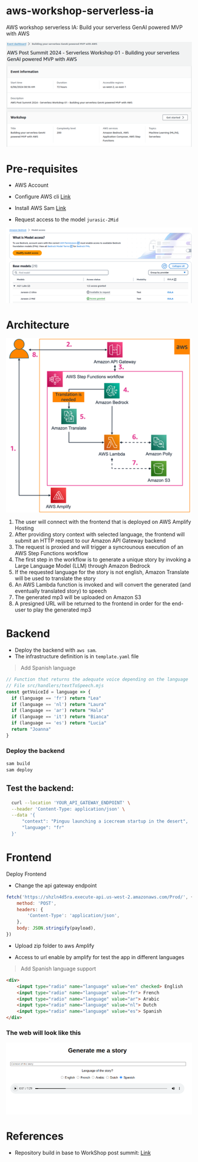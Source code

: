 # aws-workshop-serverless-ia
AWS workshop serverless IA: Build your serverless GenAI powered MVP with AWS

![image](docs/0.png)


# Pre-requisites

- AWS Account
- Configure AWS cli [Link](https://gist.github.com/olcortesb/a471797eb1d45c54ad51d920b78aa664)
- Install AWS Sam [Link](https://docs.aws.amazon.com/serverless-application-model/latest/developerguide/install-sam-cli.html)

- Request access to the model `jurasic-2Mid`

![image](docs/4.png)

# Architecture

![image](docs/3.png)

1. The user will connect with the frontend that is deployed on AWS Amplify Hosting
2. After providing story context with selected language, the frontend will submit an HTTP request to our Amazon API Gateway backend
3. The request is proxied and will trigger a syncrounous execution of an AWS Step Functions workflow
4. The first step in the workflow is to generate a unique story by invoking a Large Language Model (LLM) through Amazon Bedrock
5. If the requested language for the story is not english, Amazon Translate will be used to translate the story
6. An AWS Lambda function is invoked and will convert the generated (and eventually translated story) to speech
7. The generated mp3 will be uploaded on Amazon S3
8. A presigned URL  will be returned to the frontend in order for the end-user to play the generated mp3


# Backend

- Deploy the backend with `aws sam`.
- The infrastructure definition is in `template.yaml` file

> Add Spanish language 

```js
// Function that returns the adequate voice depending on the language
// File src/handlers/textToSpeech.mjs
const getVoiceId = language => {
  if (language == 'fr') return "Lea"
  if (language == 'nl') return "Laura"
  if (language == 'ar') return "Hala"
  if (language == 'it') return "Bianca"
  if (language == 'es') return "Lucia"
  return "Joanna"
}
```

### Deploy the backend

```bash
sam build
sam deploy
```

## Test the backend:

```bash
  curl --location 'YOUR_API_GATEWAY_ENDPOINT' \
  --header 'Content-Type: application/json' \
  --data '{
      "context": "Pinguu launching a icecream startup in the desert",
      "language": "fr"
  }'

```

# Frontend

Deploy Frontend

- Change the api gateway endpoint

```js
fetch('https://shzln4d5ra.execute-api.us-west-2.amazonaws.com/Prod/', {
    method: 'POST',
    headers: {
        'Content-Type': 'application/json',
    },
    body: JSON.stringify(payload),
})
```
- Upload zip folder to  aws Amplify

- Access to url enable by amplify for test the app in different languages

> Add Spanish language support

```html
<div>
    <input type="radio" name="language" value="en" checked> English
    <input type="radio" name="language" value="fr"> French
    <input type="radio" name="language" value="ar"> Arabic
    <input type="radio" name="language" value="nl"> Dutch
    <input type="radio" name="language" value="es"> Spanish
</div>
```

### The web will look like this

![image](docs/1.png)

# References
- Repository build in base to WorkShop post summit: [Link](https://aws-experience.com/emea/iberia/e/e9354/post-aws-summit-madrid-workshops---serverless-track)